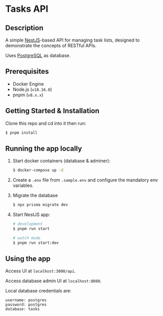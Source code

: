 # Tasks API

## Description

A simple [NestJS](https://github.com/nestjs/nest)-based API for managing task lists, designed to demonstrate the concepts of RESTful APIs.

Uses [PostgreSQL](https://www.postgresql.org/) as database.

## Prerequisites

- Docker Engine
- Node.js (`v18.16.0`)
- pnpm (`v8.x.x`)

## Getting Started & Installation

Clone this repo and cd into it then run:

```bash
$ pnpm install
```

## Running the app locally

1. Start docker containers (database & adminer):

   ```bash
   $ docker-compose up -d
   ```

2. Create a `.env` file from `.sample.env` and configure the mandatory env variables.

3. Migrate the database

   ```bash
   $ npx prisma migrate dev
   ```

4. Start NestJS app:

   ```bash
   # development
   $ pnpm run start

   # watch mode
   $ pnpm run start:dev
   ```

## Using the app

Access UI at `localhost:3000/api`.

Access database admin UI at `localhost:8080`.

Local database credentials are:

```
username: postgres
password: postgres
database: tasks
```
